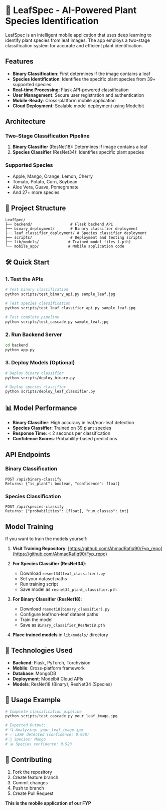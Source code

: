 # 🍃 LeafSpec - AI-Powered Plant Species Identification

LeafSpec is an intelligent mobile application that uses deep learning to identify plant species from leaf images. The app employs a two-stage classification system for accurate and efficient plant identification.

##  Features

- **Binary Classification**: First determines if the image contains a leaf
- **Species Identification**: Identifies the specific plant species from 39+ supported species
- **Real-time Processing**: Flask API-powered classification
- **User Management**: Secure user registration and authentication
- **Mobile-Ready**: Cross-platform mobile application
- **Cloud Deployment**: Scalable model deployment using Modelbit

## Architecture

### Two-Stage Classification Pipeline
1. **Binary Classifier** (ResNet18): Determines if image contains a leaf
2. **Species Classifier** (ResNet34): Identifies specific plant species

### Supported Species
- Apple, Mango, Orange, Lemon, Cherry
- Tomato, Potato, Corn, Soybean
- Aloe Vera, Guava, Pomegranate
- And 27+ more species

## 📁 Project Structure

```
LeafSpec/
├── backend/                 # Flask backend API
├── binary_deployment/       # Binary classifier deployment
├── leaf_classifier_deployment/ # Species classifier deployment
├── scripts/                 # Deployment and testing scripts
├── lib/models/             # Trained model files (.pth)
└── mobile_app/             # Mobile application code
```

## 🛠️ Quick Start

### 1. Test the APIs

```bash
# Test binary classification
python scripts/test_binary_api.py sample_leaf.jpg

# Test species classification
python scripts/test_leaf_classifier_api.py sample_leaf.jpg

# Test complete pipeline
python scripts/test_cascade.py sample_leaf.jpg
```

### 2. Run Backend Server

```bash
cd backend
python app.py
```

### 3. Deploy Models (Optional)

```bash
# Deploy binary classifier
python scripts/deploy_binary.py

# Deploy species classifier
python scripts/deploy_leaf_classifier.py
```

## 📊 Model Performance

- **Binary Classifier**: High accuracy in leaf/non-leaf detection
- **Species Classifier**: Trained on 39 plant species
- **Response Time**: < 2 seconds per classification
- **Confidence Scores**: Probability-based predictions

##  API Endpoints

### Binary Classification
```
POST /api/binary-classify
Returns: {"is_plant": boolean, "confidence": float}
```

### Species Classification
```
POST /api/species-classify  
Returns: {"probabilities": [float], "num_classes": int}
```

##  Model Training

If you want to train the models yourself:

1. **Visit Training Repository**: [https://github.com/AhmadRafiq90/Fyp_repo](https://github.com/AhmadRafiq90/Fyp_repo)

2. **For Species Classifier (ResNet34)**:
   - Download `resnet34(leaf_classifier).py`
   - Set your dataset paths
   - Run training script
   - Save model as `resnet34_plant_classifier.pth`

3. **For Binary Classifier (ResNet18)**:
   - Download `resnet18(binary_classifier).py` 
   - Configure leaf/non-leaf dataset paths
   - Train the model
   - Save as `Binary_classifier_ResNet18.pth`

4. **Place trained models** in `lib/models/` directory

## 📱 Technologies Used

- **Backend**: Flask, PyTorch, Torchvision
- **Mobile**: Cross-platform framework
- **Database**: MongoDB
- **Deployment**: Modelbit Cloud APIs
- **Models**: ResNet18 (Binary), ResNet34 (Species)

## 🎯 Usage Example

```python
# Complete classification pipeline
python scripts/test_cascade.py your_leaf_image.jpg

# Expected Output:
# 🔍 Analyzing: your_leaf_image.jpg
# ✅ LEAF detected (confidence: 0.948)
# 🌿 Species: Mango
# 📊 Species confidence: 0.923
```

## 👥 Contributing

1. Fork the repository
2. Create feature branch
3. Commit changes
4. Push to branch
5. Create Pull Request

**This is the mobile application of our FYP**
